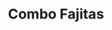 ---
title: "Combo Fajitas"
price: "$18.00"
category: "Mexican-Cuisine"
img: "src/images/menu/Combo-Fajitas.jpg"
desc: "A combination of chicken and beef with grilled peppers and onions"
---
